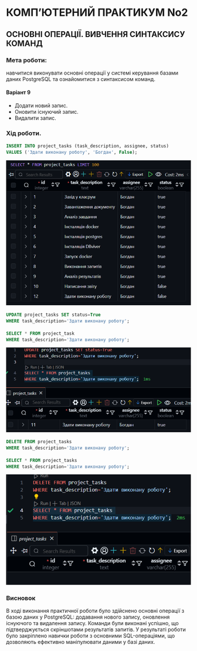 # КОМП’ЮТЕРНИЙ ПРАКТИКУМ No2

## ОСНОВНІ ОПЕРАЦІЇ. ВИВЧЕННЯ СИНТАКСИСУ КОМАНД

### Мета роботи: 
навчитися виконувати основні операції у системі керування базами даних
PostgreSQL та ознайомитися з синтаксисом команд.

#### Варіант 9


- Додати новий запис.
- Оновити існуючий запис.
- Видалити запис.

### Хід роботи.

```sql
INSERT INTO project_tasks (task_description, assignee, status)
VALUES ('Здати виконану роботу', 'Богдан', False);
```
![alt text](img/image-3.png)

```sql
UPDATE project_tasks SET status=True 
WHERE task_description='Здати виконану роботу';

SELECT * FROM project_task 
WHERE task_description='Здати виконану роботу';
```

![alt text](img/image-1.png)

```sql
DELETE FROM project_tasks 
WHERE task_description='Здати виконану роботу';

SELECT * FROM project_tasks 
WHERE task_description='Здати виконану роботу';
```

![alt text](img/image-2.png)

### Висновок

В ході виконання практичної роботи було здійснено основні операції з базою даних у PostgreSQL: додавання нового запису, оновлення існуючого та видалення запису. Команди були виконані успішно, що підтверджується скріншотами результатів запитів. У результаті роботи було закріплено навички роботи з основними SQL-операціями, що дозволяють ефективно маніпулювати даними у базі даних.
